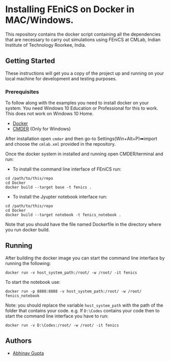 # Installing FEniCS on Docker in MAC/Windows.

This repository contains the docker script containing all the dependencies that are necessary to carry out simulations using FEniCS at CMLab, Indian Institute of Technology Roorkee, India.

## Getting Started

These instructions will get you a copy of the project up and running on your local machine for development and testing purposes. 

### Prerequisites

To follow along with the examples you need to install docker on your system. You need Windows 10 Education or Professional for this to work. This does not work on Windows 10 Home.

* [Docker](https://www.docker.com/products/docker-desktop)
* [CMDER](https://cmder.net/) (Only for Windows)

After installation open `cmder` and then go-to Settings(Win+Alt+P)➡import and choose the `cmlab.xml` provided in the repository.

Once the docker system in installed and running open CMDER/terminal and run:

- To install the command line interface of FEniCS run:

```
cd /path/to/this/repo
cd Docker
docker build --target base -t fenics .
```

- To install the Jyupter notebook interface run:

```
cd /path/to/this/repo
cd Docker
docker build --target notebook -t fenics_notebook .
```

Note that you should have the file named Dockerfile in the directory where you run docker build.

## Running

After building the docker image you can start the command line interface by running the following:

```
docker run -v host_system_path:/root/ -w /root/ -it fenics
```

To start the notebook use:

```
docker run -p 8888:8888 -v host_system_path:/root/ -w /root/ fenics_notebook
```

Note: you should replace the variable `host_system_path` with the path of the folder that contains your code. e.g. If  `D:\Codes` contains your code then to start the command line interface you have to run:

```
docker run -v D:\Codes:/root/ -w /root/ -it fenics
```

## Authors

* [Abhinav Gupta](https://computationalmechanics.in/rajib_teams/abhinav-gupta/)
